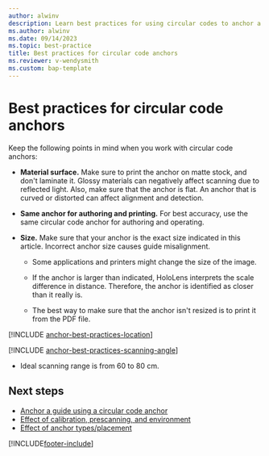 ```yaml
---
author: alwinv
description: Learn best practices for using circular codes to anchor a guide in Dynamics 365 Guides
ms.author: alwinv
ms.date: 09/14/2023
ms.topic: best-practice
title: Best practices for circular code anchors
ms.reviewer: v-wendysmith
ms.custom: bap-template
---
```


# Best practices for circular code anchors

Keep the following points in mind when you work with circular code anchors:

- **Material surface.** Make sure to print the anchor on matte stock, and don't laminate it. Glossy materials can negatively affect scanning due to reflected light. Also, make sure that the anchor is flat. An anchor that is curved or distorted can affect alignment and detection.

- **Same anchor for authoring and printing.** For best accuracy, use the same circular code anchor for authoring and operating.

- **Size.** Make sure that your anchor is the exact size indicated in this article. Incorrect anchor size causes guide misalignment.

  - Some applications and printers might change the size of the image.

  - If the anchor is larger than indicated, HoloLens interprets the scale difference in distance. Therefore, the anchor is identified as closer than it really is.

  - The best way to make sure that the anchor isn't resized is to print it from the PDF file.

[!INCLUDE [anchor-best-practices-location](../includes/anchor-best-practices-location.md)]

[!INCLUDE [anchor-best-practices-scanning-angle](../includes/anchor-best-practices-scanning-angle.md)]

  - Ideal scanning range is from 60 to 80 cm.

## Next steps

- [Anchor a guide using a circular code anchor](pc-app-anchor-circular-code.md)
- [Effect of calibration, prescanning, and environment](pc-app-anchor-improve-hologram-precision.md)
- [Effect of anchor types/placement](pc-app-anchor-types-placement-precision.md)

[!INCLUDE[footer-include](../includes/footer-banner.md)]

